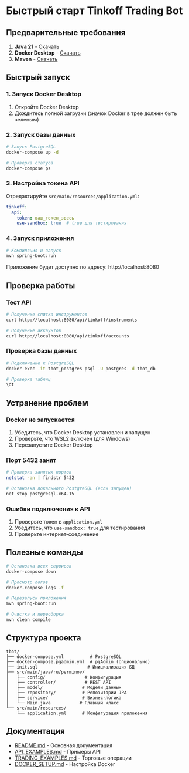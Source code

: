 # Быстрый старт Tinkoff Trading Bot

## Предварительные требования

1. **Java 21** - [Скачать](https://adoptium.net/)
2. **Docker Desktop** - [Скачать](https://www.docker.com/products/docker-desktop/)
3. **Maven** - [Скачать](https://maven.apache.org/download.cgi/)

## Быстрый запуск

### 1. Запуск Docker Desktop

1. Откройте Docker Desktop
2. Дождитесь полной загрузки (значок Docker в трее должен быть зеленым)

### 2. Запуск базы данных

```bash
# Запуск PostgreSQL
docker-compose up -d

# Проверка статуса
docker-compose ps
```

### 3. Настройка токена API

Отредактируйте `src/main/resources/application.yml`:

```yaml
tinkoff:
  api:
    token: ваш_токен_здесь
    use-sandbox: true  # true для тестирования
```

### 4. Запуск приложения

```bash
# Компиляция и запуск
mvn spring-boot:run
```

Приложение будет доступно по адресу: http://localhost:8080

## Проверка работы

### Тест API

```bash
# Получение списка инструментов
curl http://localhost:8080/api/tinkoff/instruments

# Получение аккаунтов
curl http://localhost:8080/api/tinkoff/accounts
```

### Проверка базы данных

```bash
# Подключение к PostgreSQL
docker exec -it tbot_postgres psql -U postgres -d tbot_db

# Проверка таблиц
\dt
```

## Устранение проблем

### Docker не запускается

1. Убедитесь, что Docker Desktop установлен и запущен
2. Проверьте, что WSL2 включен (для Windows)
3. Перезапустите Docker Desktop

### Порт 5432 занят

```bash
# Проверка занятых портов
netstat -an | findstr 5432

# Остановка локального PostgreSQL (если запущен)
net stop postgresql-x64-15
```

### Ошибки подключения к API

1. Проверьте токен в `application.yml`
2. Убедитесь, что `use-sandbox: true` для тестирования
3. Проверьте интернет-соединение

## Полезные команды

```bash
# Остановка всех сервисов
docker-compose down

# Просмотр логов
docker-compose logs -f

# Перезапуск приложения
mvn spring-boot:run

# Очистка и пересборка
mvn clean compile
```

## Структура проекта

```
tbot/
├── docker-compose.yml          # PostgreSQL
├── docker-compose.pgadmin.yml  # pgAdmin (опционально)
├── init.sql                   # Инициализация БД
├── src/main/java/ru/perminov/
│   ├── config/               # Конфигурация
│   ├── controller/           # REST API
│   ├── model/               # Модели данных
│   ├── repository/          # Репозитории JPA
│   ├── service/             # Бизнес-логика
│   └── Main.java           # Главный класс
└── src/main/resources/
    └── application.yml      # Конфигурация приложения
```

## Документация

- [README.md](README.md) - Основная документация
- [API_EXAMPLES.md](API_EXAMPLES.md) - Примеры API
- [TRADING_EXAMPLES.md](TRADING_EXAMPLES.md) - Торговые операции
- [DOCKER_SETUP.md](DOCKER_SETUP.md) - Настройка Docker 